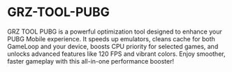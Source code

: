 # GRZ-TOOL-PUBG
GRZ TOOL PUBG is a powerful optimization tool designed to enhance your PUBG Mobile experience. It speeds up emulators, cleans cache for both GameLoop and your device, boosts CPU priority for selected games, and unlocks advanced features like 120 FPS and vibrant colors. Enjoy smoother, faster gameplay with this all-in-one performance booster!
